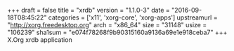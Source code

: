 +++
draft = false
title = "xrdb"
version = "1.1.0-3"
date = "2016-09-18T08:45:22"
categories = ['x11', 'xorg-core', 'xorg-apps']
upstreamurl = "http://xorg.freedesktop.org"
arch = "x86_64"
size = "31148"
usize = "106239"
sha1sum = "e074f78268f9b90315160a9136a69e1e918ceba7"
+++
X.Org xrdb application